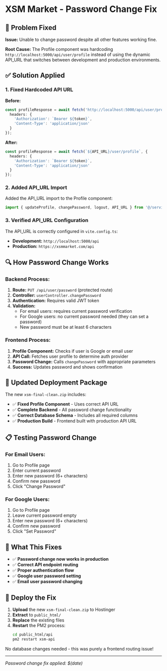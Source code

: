 # XSM Market - Password Change Fix

## 🔧 Problem Fixed

**Issue:** Unable to change password despite all other features working fine.

**Root Cause:** The Profile component was hardcoding `http://localhost:5000/api/user/profile` instead of using the dynamic API_URL that switches between development and production environments.

## ✅ Solution Applied

### 1. **Fixed Hardcoded API URL**
**Before:**
```typescript
const profileResponse = await fetch('http://localhost:5000/api/user/profile', {
  headers: {
    'Authorization': `Bearer ${token}`,
    'Content-Type': 'application/json'
  }
});
```

**After:**
```typescript
const profileResponse = await fetch(`${API_URL}/user/profile`, {
  headers: {
    'Authorization': `Bearer ${token}`,
    'Content-Type': 'application/json'
  }
});
```

### 2. **Added API_URL Import**
Added the API_URL import to the Profile component:
```typescript
import { updateProfile, changePassword, logout, API_URL } from '@/services/auth';
```

### 3. **Verified API_URL Configuration**
The API_URL is correctly configured in `vite.config.ts`:
- **Development:** `http://localhost:5000/api`
- **Production:** `https://xsmmarket.com/api`

## 🔍 How Password Change Works

### Backend Process:
1. **Route:** `PUT /api/user/password` (protected route)
2. **Controller:** `userController.changePassword`
3. **Authentication:** Requires valid JWT token
4. **Validation:**
   - For email users: requires current password verification
   - For Google users: no current password needed (they can set a password)
   - New password must be at least 6 characters

### Frontend Process:
1. **Profile Component:** Checks if user is Google or email user
2. **API Call:** Fetches user profile to determine auth provider
3. **Password Change:** Calls `changePassword` with appropriate parameters
4. **Success:** Updates password and shows confirmation

## 🚀 Updated Deployment Package

The new `xsm-final-clean.zip` includes:
- ✅ **Fixed Profile Component** - Uses correct API URL
- ✅ **Complete Backend** - All password change functionality
- ✅ **Correct Database Schema** - Includes all required columns
- ✅ **Production Build** - Frontend built with production API URL

## 📋 Testing Password Change

### For Email Users:
1. Go to Profile page
2. Enter current password
3. Enter new password (6+ characters)
4. Confirm new password
5. Click "Change Password"

### For Google Users:
1. Go to Profile page
2. Leave current password empty
3. Enter new password (6+ characters)
4. Confirm new password
5. Click "Set Password"

## 🎯 What This Fixes

- ✅ **Password change now works in production**
- ✅ **Correct API endpoint routing**
- ✅ **Proper authentication flow**
- ✅ **Google user password setting**
- ✅ **Email user password changing**

## 🔧 Deploy the Fix

1. **Upload** the new `xsm-final-clean.zip` to Hostinger
2. **Extract** to `public_html/`
3. **Replace** the existing files
4. **Restart** the PM2 process:
   ```bash
   cd public_html/api
   pm2 restart xsm-api
   ```

No database changes needed - this was purely a frontend routing issue!

---
*Password change fix applied: $(date)*
